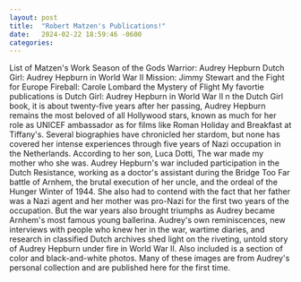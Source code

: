 ```yaml
---
layout: post
title:  "Robert Matzen's Publications!"
date:   2024-02-22 18:59:46 -0600
categories: 
---
```

List of Matzen's Work
Season of the Gods
Warrior: Audrey Hepburn
Dutch Girl: Audrey Hepburn in World War II
Mission: Jimmy Stewart and the Fight for Europe 
Fireball: Carole Lombard 
the Mystery of Flight
My favortie publications is Dutch Girl: Audrey Hepburn in World War II
n the Dutch Girl book, it is about twenty-five years after her passing, Audrey Hepburn remains the most beloved of all Hollywood stars, known as much for her role as UNICEF ambassador as for films like Roman Holiday and Breakfast at Tiffany's. 
Several biographies have chronicled her stardom, but none has covered her intense experiences through five years of Nazi occupation in the Netherlands.
 According to her son, Luca Dotti, The war made my mother who she was. 
 Audrey Hepburn's war included participation in the Dutch Resistance, working as a doctor's assistant during the Bridge Too Far battle of Arnhem, the brutal execution of her uncle, and the ordeal of the Hunger Winter of 1944. 
 She also had to contend with the fact that her father was a Nazi agent and her mother was pro-Nazi for the first two years of the occupation. 
 But the war years also brought triumphs as Audrey became Arnhem's most famous young ballerina. 
 Audrey's own reminiscences, new interviews with people who knew her in the war, wartime diaries, and research in classified Dutch archives shed light on the riveting, untold story of Audrey Hepburn under fire in World War II. 
 Also included is a section of color and black-and-white photos. Many of these images are from Audrey's personal collection and are published here for the first time.


